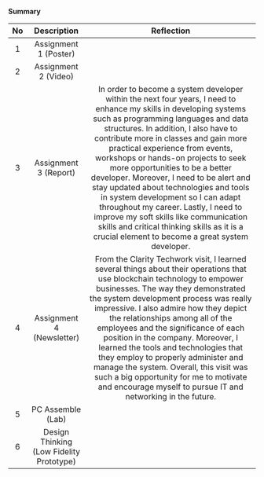 **Summary**

| No | Description | Reflection |
| :---: | :---: | :---: |
| 1 | Assignment 1 (Poster) |  |
| 2 | Assignment 2 (Video) |  |
| 3 | Assignment 3 (Report) | In order to become a system developer within the next four years, I need to enhance my skills in developing systems such as programming languages and data structures. In addition, I also have to contribute more in classes and gain more practical experience from events, workshops or hands-on projects to seek more opportunities to be a better developer. Moreover, I need to be alert and stay updated about technologies and tools in system development so I can adapt throughout my career. Lastly, I need to improve my soft skills like communication skills and critical thinking skills as it is a crucial element to become a great system developer. |
| 4 | Assignment 4 (Newsletter) | From the Clarity Techwork visit, I learned several things about their operations that use blockchain technology to empower businesses. The way they demonstrated the system development process was really impressive. I also admire how they depict the relationships among all of the employees and the significance of each position in the company. Moreover, I learned the tools and technologies that they employ to properly administer and manage the system. Overall, this visit was such a big opportunity for me to motivate and encourage myself to pursue IT and networking in the future. |
| 5 | PC Assemble (Lab) | |
| 6 | Design Thinking (Low Fidelity Prototype) |  |

